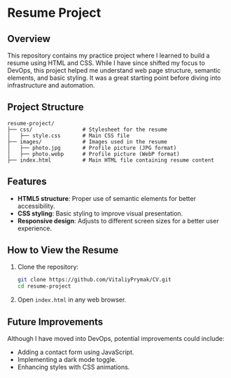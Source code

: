 # Resume Project

## Overview
This repository contains my practice project where I learned to build a resume using HTML and CSS. While I have since shifted my focus to DevOps, this project helped me understand web page structure, semantic elements, and basic styling. It was a great starting point before diving into infrastructure and automation.

## Project Structure
```
resume-project/
├── css/                # Stylesheet for the resume
│   ├── style.css       # Main CSS file
├── images/             # Images used in the resume
│   ├── photo.jpg       # Profile picture (JPG format)
│   ├── photo.webp      # Profile picture (WebP format)
├── index.html          # Main HTML file containing resume content
```

## Features
- **HTML5 structure**: Proper use of semantic elements for better accessibility.
- **CSS styling**: Basic styling to improve visual presentation.
- **Responsive design**: Adjusts to different screen sizes for a better user experience.

## How to View the Resume
1. Clone the repository:
   ```sh
   git clone https://github.com/VitaliyPrymak/CV.git
   cd resume-project
   ```
2. Open `index.html` in any web browser.

## Future Improvements
Although I have moved into DevOps, potential improvements could include:
- Adding a contact form using JavaScript.
- Implementing a dark mode toggle.
- Enhancing styles with CSS animations.

